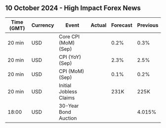 ## 10 October 2024 - High Impact Forex News

| Time (GMT) | Currency | Event | Actual | Forecast | Previous |
|------|----------|-------|--------|----------|----------|
| 20 min | USD | Core CPI (MoM) (Sep) |  | 0.2% | 0.3% |
| 20 min | USD | CPI (YoY) (Sep) |  | 2.3% | 2.5% |
| 20 min | USD | CPI (MoM) (Sep) |  | 0.1% | 0.2% |
| 20 min | USD | Initial Jobless Claims |  | 231K | 225K |
| 18:00 | USD | 30-Year Bond Auction |  |  | 4.015% |
